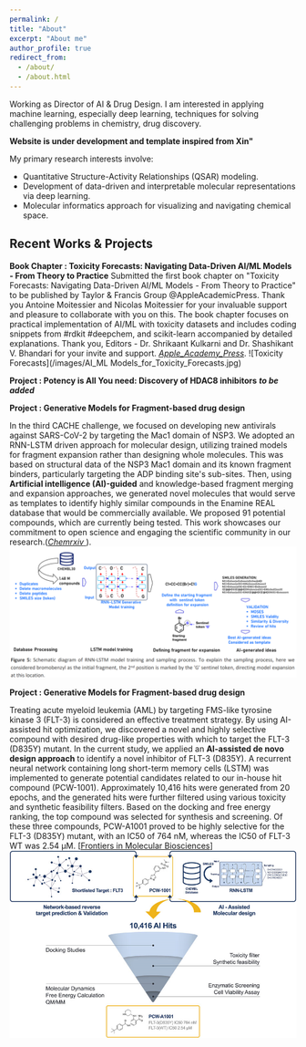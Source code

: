 ```yaml
---
permalink: /
title: "About"
excerpt: "About me"
author_profile: true
redirect_from: 
  - /about/
  - /about.html
---
```


Working as Director of AI & Drug Design. I am interested in applying machine learning, especially deep learning, techniques for solving challenging problems in chemistry, drug discovery. 

**Website is under development and template inspired from Xin"**

My primary research interests involve:  
- Quantitative Structure-Activity Relationships (QSAR) modeling.
- Development of data-driven and interpretable molecular representations via deep learning.
- Molecular informatics approach for visualizing and navigating chemical space.

## Recent Works & Projects
**Book Chapter : Toxicity Forecasts: Navigating Data-Driven AI/ML Models - From Theory to Practice**
Submitted the first book chapter on "Toxicity Forecasts: Navigating Data-Driven AI/ML Models - From Theory to Practice" to be published by Taylor & Francis Group @AppleAcademicPress. Thank you Antoine Moitessier and Nicolas Moitessier for your invaluable support and pleasure to collaborate with you on this. The book chapter focuses on practical implementation of AI/ML with toxicity datasets and includes coding snippets from #rdkit #deepchem, and scikit-learn accompanied by detailed explanations. Thank you, Editors - Dr. Shrikaant Kulkarni and Dr. Shashikant V. Bhandari for your invite and support. [_Apple_Academy_Press_]([https://pubs.acs.org/doi/10.1021/acs.chemrestox.9b00259](https://www.appleacademicpress.com/artificial-intelligence-for-chemical-sciences-concepts-models-and-applications-/9781774918326)).
![Toxicity Forecasts](/images/AI_ML Models_for_Toxicity_Forecasts.jpg)

**Project : Potency is All You need: Discovery of HDAC8 inhibitors**
**_to be added_**

**Project : Generative Models for Fragment-based drug design**

In the third CACHE challenge, we focused on developing new antivirals against SARS-CoV-2 by targeting the Mac1 domain of NSP3. We adopted an RNN-LSTM driven approach for molecular design, utilizing trained models for fragment expansion rather than designing whole molecules. This was based on structural data of the NSP3 Mac1 domain and its known fragment binders, particularly targeting the ADP binding site's sub-sites. Then, using **Artificial intelligence (AI)-guided** and knowledge-based fragment merging and expansion approaches, we generated novel molecules that would serve as templates to identify highly similar compounds in the Enamine REAL database that would be commercially available. We proposed 91 potential compounds, which are currently being tested. This work showcases our commitment to open science and engaging the scientific community in our research.([_Chemrxiv_ ]([https://jcheminf.biomedcentral.com/articles/10.1186/s13321-020-00430-x](https://chemrxiv.org/engage/chemrxiv/article-details/65c6e60b66c1381729521e8f))). 
![Overview to AI-driven molecular_design](/images/LSTM_Fragment_based_drug_design.png)

**Project : Generative Models for Fragment-based drug design**

Treating acute myeloid leukemia (AML) by targeting FMS-like tyrosine kinase 3 (FLT-3) is considered an effective treatment strategy. By using AI-assisted hit optimization, we discovered a novel and highly selective compound with desired drug-like properties with which to target the FLT-3 (D835Y) mutant. In the current study, we applied an **AI-assisted de novo design approach** to identify a novel inhibitor of FLT-3 (D835Y). A recurrent neural network containing long short-term memory cells (LSTM) was implemented to generate potential candidates related to our in-house hit compound (PCW-1001). Approximately 10,416 hits were generated from 20 epochs, and the generated hits were further filtered using various toxicity and synthetic feasibility filters. Based on the docking and free energy ranking, the top compound was selected for synthesis and screening. Of these three compounds, PCW-A1001 proved to be highly selective for the FLT-3 (D835Y) mutant, with an IC50 of 764 nM, whereas the IC50 of FLT-3 WT was 2.54 μM. [[Frontiers in Molecular Biosciences]([https://doi.org/10.26434/chemrxiv.12339368.v1](https://www.frontiersin.org/articles/10.3389/fmolb.2022.1072028/full))] 
![PCW001](/images/AI_Driven_Molecular_Design_Workflow.png)
